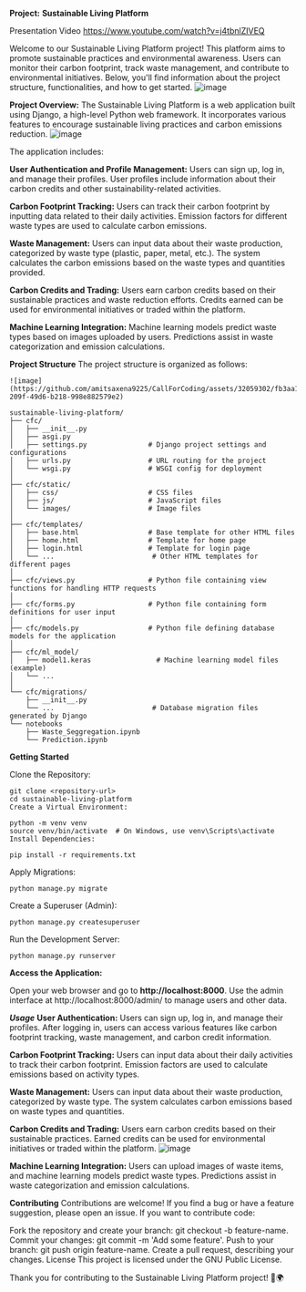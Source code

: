 ﻿**Project:**
**Sustainable Living Platform**

Presentation Video https://www.youtube.com/watch?v=j4tbnlZIVEQ

Welcome to our Sustainable Living Platform project! This platform aims to promote sustainable practices and environmental awareness. Users can monitor their carbon footprint, track waste management, and contribute to environmental initiatives. Below, you'll find information about the project structure, functionalities, and how to get started.
![image](https://github.com/amitsaxena9225/CallForCoding/assets/32059302/99db3355-0685-45c9-a041-d96b77f3db26)

**Project Overview:**
The Sustainable Living Platform is a web application built using Django, a high-level Python web framework. It incorporates various features to encourage sustainable living practices and carbon emissions reduction. 
![image](https://github.com/jayant2014/Call-For-Code-Sustainability/assets/12426734/17d00923-a45f-406c-83ee-10a2dfbe68f1)

The application includes:

**User Authentication and Profile Management:**
Users can sign up, log in, and manage their profiles.
User profiles include information about their carbon credits and other sustainability-related activities.

**Carbon Footprint Tracking:**
Users can track their carbon footprint by inputting data related to their daily activities.
Emission factors for different waste types are used to calculate carbon emissions.

**Waste Management:**
Users can input data about their waste production, categorized by waste type (plastic, paper, metal, etc.).
The system calculates the carbon emissions based on the waste types and quantities provided.

**Carbon Credits and Trading:**
Users earn carbon credits based on their sustainable practices and waste reduction efforts.
Credits earned can be used for environmental initiatives or traded within the platform.

**Machine Learning Integration:**
Machine learning models predict waste types based on images uploaded by users.
Predictions assist in waste categorization and emission calculations.

**Project Structure**
The project structure is organized as follows:

```
![image](https://github.com/amitsaxena9225/CallForCoding/assets/32059302/fb3aa11c-209f-49d6-b218-998e882579e2)

sustainable-living-platform/
├── cfc/
│   ├── __init__.py
│   ├── asgi.py
│   ├── settings.py               # Django project settings and configurations
│   ├── urls.py                   # URL routing for the project
│   └── wsgi.py                   # WSGI config for deployment
│
├── cfc/static/
│   ├── css/                      # CSS files
│   ├── js/                       # JavaScript files
│   └── images/                   # Image files
│
├── cfc/templates/
│   ├── base.html                 # Base template for other HTML files
│   ├── home.html                 # Template for home page
│   ├── login.html                # Template for login page
│   └── ...                        # Other HTML templates for different pages
│
├── cfc/views.py                  # Python file containing view functions for handling HTTP requests
│
├── cfc/forms.py                  # Python file containing form definitions for user input
│
├── cfc/models.py                 # Python file defining database models for the application
│
├── cfc/ml_model/
│   ├── model1.keras                # Machine learning model files (example)
│   └── ...
│
└── cfc/migrations/
    ├── __init__.py
    └── ...                        # Database migration files generated by Django
└── notebooks
    ├── Waste_Seggregation.ipynb
    └── Prediction.ipynb

```
**Getting Started**

Clone the Repository:


```
git clone <repository-url>
cd sustainable-living-platform
Create a Virtual Environment:
```

```
python -m venv venv
source venv/bin/activate  # On Windows, use venv\Scripts\activate
Install Dependencies:
```

```
pip install -r requirements.txt
```

Apply Migrations:

```
python manage.py migrate
```

Create a Superuser (Admin):

```
python manage.py createsuperuser
```

Run the Development Server:
```
python manage.py runserver
```
**Access the Application:**

Open your web browser and go to **http://localhost:8000**.
Use the admin interface at http://localhost:8000/admin/ to manage users and other data.

***Usage***
**User Authentication:**
Users can sign up, log in, and manage their profiles.
After logging in, users can access various features like carbon footprint tracking, waste management, and carbon credit information.

**Carbon Footprint Tracking:**
Users can input data about their daily activities to track their carbon footprint.
Emission factors are used to calculate emissions based on activity types.

**Waste Management:**
Users can input data about their waste production, categorized by waste type.
The system calculates carbon emissions based on waste types and quantities.

**Carbon Credits and Trading:**
Users earn carbon credits based on their sustainable practices.
Earned credits can be used for environmental initiatives or traded within the platform.
![image](https://github.com/jayant2014/Call-For-Code-Sustainability/assets/12426734/bafd5c8c-8689-43bb-8546-e9dc78aecc04)


**Machine Learning Integration:**
Users can upload images of waste items, and machine learning models predict waste types.
Predictions assist in waste categorization and emission calculations.

**Contributing**
Contributions are welcome! If you find a bug or have a feature suggestion, please open an issue. If you want to contribute code:

Fork the repository and create your branch: git checkout -b feature-name.
Commit your changes: git commit -m 'Add some feature'.
Push to your branch: git push origin feature-name.
Create a pull request, describing your changes.
License
This project is licensed under the GNU Public License.

Thank you for contributing to the Sustainable Living Platform project! 🌱🌍




